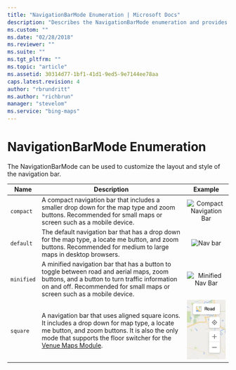 ```yaml
---
title: "NavigationBarMode Enumeration | Microsoft Docs"
description: "Describes the NavigationBarMode enumeration and provides a table that outlines the description and an example for various field names."
ms.custom: ""
ms.date: "02/28/2018"
ms.reviewer: ""
ms.suite: ""
ms.tgt_pltfrm: ""
ms.topic: "article"
ms.assetid: 30314d77-1bf1-41d1-9ed5-9e7144ee78aa
caps.latest.revision: 4
author: "rbrundritt"
ms.author: "richbrun"
manager: "stevelom"
ms.service: "bing-maps"
---
```

# NavigationBarMode Enumeration
The NavigationBarMode can be used to customize the layout and style of the navigation bar.

| Name | Description    | Example   
| ---- | -------------- | :------: |                                         
| `compact`  | A compact navigation bar that includes a smaller drop down for the map type and zoom buttons. Recommended for small maps or screen such as a mobile device. | ![Compact Navigation Bar](../media/compact-navigation-bar.PNG)
| `default`  | The default navigation bar that has a drop down for the map type, a locate me button, and zoom buttons. Recommended for medium to large maps in desktop browsers.  | ![Nav bar](../media/nav-bar.png)
| `minified` | A minified navigation bar that has a button to toggle between road and aerial maps, zoom buttons, and a button to turn traffic information on and off. Recommended for small maps or screen such as a mobile device. | ![Minified Nav Bar](../media/minified-nav-bar.png)
| `square` | A navigation bar that uses aligned square icons. It includes a drop down for map type, a locate me button, and zoom buttons. It is also the only mode that supports the floor switcher for the [Venue Maps Module](../modules/venue-map-module/index.md). | ![Square Nav Bar](../media/square-nav-bar.png)
